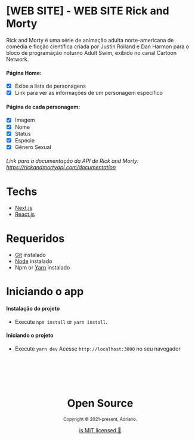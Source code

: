 # [WEB SITE] - WEB SITE Rick and Morty

Rick and Morty é uma série de animação adulta norte-americana de comédia e ficção científica criada por Justin Roiland e Dan Harmon para o bloco de programação noturno Adult Swim, exibido no canal Cartoon Network.

#### Página Home:

- [x] Exibe a lista de personagens
- [x] Link para ver as informações de um personagem especifico

#### Página de cada personagem:

- [x] Imagem
- [x] Nome
- [x] Status
- [x] Espécie
- [x] Gênero Sexual
###### Link para a documentação da API de Rick and Morty: https://rickandmortyapi.com/documentation

# Techs

- [Next.js](https://nextjs.org/)
- [React.js](https://reactjs.org/)

# Requeridos

- [Git](https://git-scm.com/) instalado
- [Node](https://node.js.org/) instalado
- Npm or [Yarn](https://yarnpkg.com/) instalado
# Iniciando o app

#### Instalação do projeto

- Execute `npm install` or `yarn install`.

#### Iniciando o projeto

- Execute `yarn dev` Acesse `http://localhost:3000` no seu navegador

<br>
<br>
<br>
<br>

<div align="center">
  <h1>Open Source</h1>
  <sub>Copyright © 2021-present, Adriano.</sub>
  <p> <a href="https://github.com/">is MIT licensed 💖</a></p>
</div>